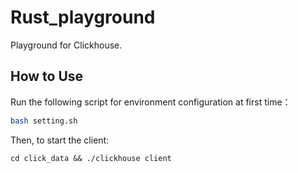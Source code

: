# Rust_playground

Playground for Clickhouse.

## How to Use

Run the following script for environment configuration at first time：

```bash
bash setting.sh
```

Then, to start the client:

```
cd click_data && ./clickhouse client
```
